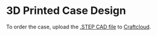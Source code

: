 # 3D Printed Case Design

To order the case, upload the [.STEP CAD file](MB2_Case.STEP) to [Craftcloud](https://craftcloud3d.com/).
